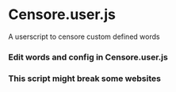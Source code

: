 # Censore.user.js

A userscript to censore custom defined words

### Edit words and config in Censore.user.js
### This script might break some websites